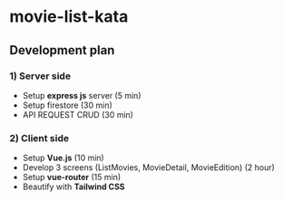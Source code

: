 # movie-list-kata

## Development plan

### 1) Server side
- Setup **express js** server (5 min)
- Setup firestore (30 min)
- API REQUEST CRUD (30 min)
### 2) Client side
- Setup **Vue.js** (10 min)
- Develop 3 screens (ListMovies, MovieDetail, MovieEdition) (2 hour)
- Setup **vue-router** (15 min)
- Beautify with **Tailwind CSS**